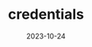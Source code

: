 ---
title: "credentials"
date: 2023-10-24
type: landing

design:
  spacing: "5rem"

# Note: `username` refers to the user's folder name in `content/authors/`

# Page sections
sections:
  - block: collection
    id: license
    content:
      title: License
      item:
        - certificate_url: https://www.icqa.or.kr/images/cn/pil_bg.jpg
          date_end: ''
          date_start: '2024-05-19'
          description: '네관사'
          organization: 한국정보통신자격협회
          organization_url: https://www.icqa.or.kr/cn/page/network
          title: 네트워크 관리사 2급 (필기)
          url: ''
          logo: '<i class="fas fa-graduation-cap"></i>'  

        - certificate_url: https://ieltskorea.org/korea/results
          date_end: ''
          date_start: '2024-08-29'
          description: '5.5점수 획득'
          organization: IDP
          organization_url: https://ieltskorea.org/korea
          title: IELTS
          url: ''
          logo: '<i class="fas fa-certificate"></i>'  

      # count: 5
      filters:
        folders:
          
    design:
      columns: '1'
---